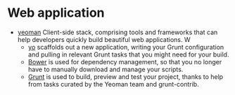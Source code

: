 # Web application #

- [yeoman](http://yeoman.io/)  Client-side stack, comprising tools and frameworks that can help developers quickly build beautiful web applications. W
	- [yo](https://github.com/yeoman/yo) scaffolds out a new application, writing your Grunt configuration and pulling in relevant Grunt tasks that you might need for your build.
	- [Bower](http://twitter.github.com/bower/) is used for dependency management, so that you no longer have to manually download and manage your scripts.
	- [Grunt](http://gruntjs.com/) is used to build, preview and test your project, thanks to help from tasks curated by the Yeoman team and grunt-contrib.